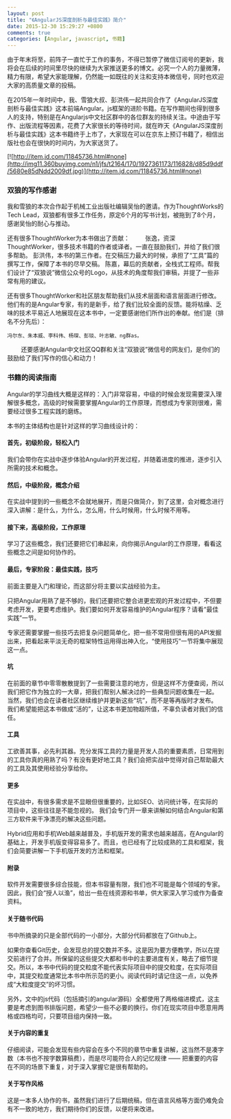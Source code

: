 ```yaml
---
layout: post
title: "《AngularJS深度剖析与最佳实践》简介"
date: 2015-12-30 15:29:27 +0800
comments: true
categories: [Angular, javascript, 书籍]
---
```


由于年末将至，前阵子一直忙于工作的事务，不得已暂停了微信订阅号的更新，我将会在后续的时间里尽快的继续为大家推送更多的博文。必究一个人的力量微薄，精力有限，希望大家能理解，仍然能一如既往的关注和支持本微信号，同时也欢迎大家的高质量文章的投稿。


在2015年一年时间中，我、雪狼大叔、彭洪伟一起共同合作了《AngularJS深度剖析与最佳实践》这本前端Angular。js框架的进阶书籍。在写作期间也得到很多人的支持，特别是在Angularjs中文社区群中的各位群友的持续关注。中途由于写作、出版流程等因素，花费了大家很长的等待时间，就在昨天《AngularJS深度剖析与最佳实践》这本书籍终于上市了，大家现在可以在京东上预订书籍了，相信出版社也会在很快的时间内，为大家送货了。

[![http://item.jd.com/11845736.html#none](http://img11.360buyimg.com/n1/jfs/t2164/170/1927361173/116828/d85d9ddf/5680e85dNdd2009df.jpg)](http://item.jd.com/11845736.html#none)
### 双狼的写作感谢

我和雪狼的本次合作起于机械工业出版社编辑吴怡的邀请。作为ThoughtWorks的Tech Lead，双狼都有很多工作任务，原定6个月的写书计划，被拖到了8个月，感谢吴怡的耐心与推动。

还有很多ThoughtWorker为本书做出了贡献：
　　
	张逸，资深ThoughtWorker，很多技术书籍的作者或译者。一直在鼓励我们，并给了我们很多帮助。
	彭洪伟，本书的第三作者。在交稿压力最大的时候，承担了“工具”篇的撰写工作，保障了本书的尽早交稿。
	陈嘉，幕后的贡献者，全栈式工程师。帮我们设计了“双狼说”微信公众号的Logo，从技术的角度帮我们审稿，并提了一些非常有用的建议。

还有很多ThoughtWorker和社区朋友帮助我们从技术层面和语言层面进行修改。他们有的是Angular专家，有的是新手，给了我们比较全面的反馈。能将枯燥、乏味的技术平易近人地展现在这本书中，一定要感谢他们所作出的奉献。他们是（排名不分先后）：
	
	冯尔东、朱本威、李科伟、杨琛、彭琰、叶志敏、ng群as。
　　
还要感谢Angular中文社区QQ群和关注“双狼说”微信号的网友们，是你们的鼓励给了我们写作的信心和动力！

### 书籍的阅读指南

Angular的学习曲线大概是这样的：入门非常容易，中级的时候会发现需要深入理解很多概念，高级的时候需要掌握Angular的工作原理，而想成为专家则很难，需要经过很多工程实践的磨练。

本书的主体结构也是针对这样的学习曲线设计的：

#### 首先，初级阶段，轻松入门

我们会带你在实战中逐步体验Angular的开发过程，并随着进度的推进，逐步引入所需的技术和概念。

#### 然后，中级阶段，概念介绍

在实战中提到的一些概念不会就地展开，而是只做简介，到了这里，会对概念进行深入讲解：是什么，为什么，怎么用，什么时候用，什么时候不用等。

#### 接下来，高级阶段，工作原理

学习了这些概念，我们还要把它们串起来，向你揭示Angular的工作原理，看看这些概念之间是如何协作的。

#### 最后，专家阶段：最佳实践，技巧

前面主要是入门和理论，而这部分将主要以实战经验为主。

只把Angular用熟了是不够的，我们还要把它整合进更宏观的开发过程中，不但要考虑开发，更要考虑维护。我们要如何开发容易维护的Angular程序？请看“最佳实践”一节。

专家还需要掌握一些技巧去把复杂问题简单化，把一些不常用但很有用的API发掘出来，把看起来平淡无奇的框架特性运用得出神入化，“使用技巧”一节将集中展现这一点。

#### 坑

在前面的章节中零零散散提到了一些需要注意的地方，但是这样不方便查阅，所以我们把它作为独立的一大章，把我们帮别人解决过的一些典型问题收集在一起。
当然，我们也会在读者社区继续维护并更新这些“坑”，而不是等再版时才发布。
我们希望能把这本书做成“活的”，让这本书更加物超所值，不辜负读者对我们的信任。

#### 工具

工欲善其事，必先利其器。充分发挥工具的力量是开发人员的重要素质，日常用到的工具你真的用熟了吗？有没有更好地工具？我们会把实战中觉得对自己帮助最大的工具及其使用经验分享给你。

#### 更多

在实战中，有很多需求是不显眼但很重要的，比如SEO、访问统计等，在实际的项目中，这些往往是不能忽视的。
我们会专门开一章来讲解如何结合Angular和第三方软件来干净漂亮的解决这些问题。

Hybrid应用和手机Web越来越普及，手机版开发的需求也越来越高，在Angular的基础上，开发手机版变得容易多了。而且，也已经有了比较成熟的工具和框架，我们会简要讲解一下手机版开发的方法和框架。

#### 附录

软件开发需要很多综合技能，但本书容量有限，我们也不可能是每个领域的专家。因此，我们会“授人以渔”，给出一些在线资源和书单，供大家深入学习或作为备查资料。

#### 关于随书代码

书中所摘录的只是全部代码的一小部分，大部分代码都放在了Github上。

如果你查看Git历史，会发现总的提交数并不多。这是因为要方便教学，所以在提交前进行了合并。所保留的这些提交大都和书中的主要进度有关，略去了细节提交。所以，本书中代码的提交粒度不能代表实际项目中的提交粒度，在实际项目中，其提交粒度通常比本书中所示范的更小。阅读代码时请记住这一点，以免养成“大粒度提交”的坏习惯。

另外，文中的js代码（包括摘引的angular源码）全都使用了两格缩进模式，这主要是考虑到图书排版问题，希望少一些不必要的换行。你们在现实项目中愿意用两格或四格均可，只要项目组内保持一致。

#### 关于内容的重复

仔细阅读，可能会发现有些内容会在多个不同的章节中重复讲解，这当然不是凑字数（本书也不按字数算稿费），而是尽可能符合人的记忆规律 —— 把重要的内容在不同的场景下重复，对于深入掌握它是很有帮助的。

#### 关于写作风格

这是一本多人协作的书，虽然我们进行了后期统稿，但在语言风格等方面仍难免会有不一致的地方，我们期待你们的反馈，以便将来改进。


